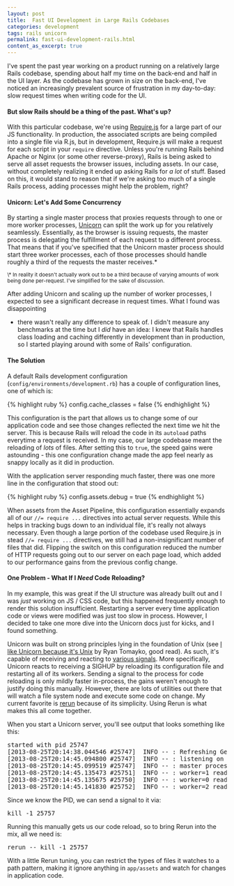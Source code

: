 ```yaml
---
layout: post
title:  Fast UI Development in Large Rails Codebases
categories: development
tags: rails unicorn
permalink: fast-ui-development-rails.html
content_as_excerpt: true
---
```


I've spent the past year working on a product running on a relatively large
Rails codebase, spending about half my time on the back-end and half in the UI
layer. As the codebase has grown in size on the back-end, I've noticed an
increasingly prevalent source of frustration in my day-to-day: slow request
times when writing code for the UI.

#### But slow Rails should be a thing of the past. What's up?

With this particular codebase, we're using [Require.js](http://requirejs.org/)
for a large part of our JS functionality. In production, the associated scripts
are being compiled into a single file via R.js, but in development, Require.js
will make a request for each script in your `require` directive. Unless you're
running Rails behind Apache or Nginx (or some other reverse-proxy), Rails is
being asked to serve all asset requests the browser issues, including assets.
In our case, without completely realizing it ended up asking Rails for *a lot*
of stuff. Based on this, it would stand to reason that if we're asking too much
of a single Rails process, adding processes might help the problem, right?

#### Unicorn: Let's Add Some Concurrency

By starting a single master process that proxies requests through to one or
more worker processes, [Unicorn](https://github.com/blog/517-unicorn) can split
the work up for you relatively seamlessly. Essentially, as the browser is
issuing requests, the master process is delegating the fulfillment of each
request to a different process. That means that if you've specified that the
Unicorn master process should start three worker processes, each of those
processes should handle roughly a third of the requests the master receives.\*

<small>
\* In reality it doesn't actually work out to be a third because of varying
amounts of work being done per-request. I've simplified for the sake of
discussion.
</small>

After adding Unicorn and scaling up the number of worker processes, I expected
to see a significant decrease in request times. What I found was disappointing
- there wasn't really any difference to speak of. I didn't measure any
benchmarks at the time but I *did* have an idea: I knew that Rails handles
class loading and caching differently in development than in production, so
I started playing around with some of Rails' configuration.

#### The Solution

A default Rails development configuration
(`config/environments/development.rb`) has a couple of configuration lines, one
of which is:

{% highlight ruby %}
config.cache_classes = false
{% endhighlight %}

This configuration is the part that allows us to change some of our application
code and see those changes reflected the next time we hit the server. This is
because Rails will reload the code in its `autoload` paths everytime a request
is received. In my case, our large codebase meant the reloading of *lots* of
files. After setting this to `true`, the speed gains were astounding - this one
configuration change made the app feel nearly as snappy locally as it did in
production.

With the application server responding much faster, there was one more line in
the configuration that stood out:

{% highlight ruby %}
config.assets.debug = true
{% endhighlight %}

When assets from the Asset Pipeline, this configuration essentially expands all
of our `//= require ...` directives into actual server requests. While this
helps in tracking bugs down to an individual file, it's really not always
necessary. Even though a large portion of the codebase used Require.js in stead
`//= require ...` directives, we still had a non-insignificant number of files
that did. Flipping the switch on this configuration reduced the number of HTTP
requests going out to our server on each page load, which added to our
performance gains from the previous config change.

#### One Problem - What If I *Need* Code Reloading?

In my example, this was great if the UI structure was already built out and
I was *just* working on JS / CSS code, but this happened frequently enough to
render this solution insufficient. Restarting a server every time application
code or views were modified was just too slow in process. However, I decided to
take one more dive into the Unicorn docs just for kicks, and I found something.

Unicorn was built on strong principles lying in the foundation of Unix (see [I
like Unicorn because it's Unix](http://tomayko.com/writings/unicorn-is-unix) by
Ryan Tomayko, good read). As such, it's capable of receiving and reacting to [various
signals](http://unicorn.bogomips.org/SIGNALS.html). More specifically, Unicorn
reacts to receiving a SIGHUP by reloading its configuration file and restarting
all of its workers. Sending a signal to the process for code reloading is only
mildly faster in-process, the gains weren't enough to justify doing this
manually. However, there are lots of utilities out there that will watch a file
system node and execute some code on change. My current favorite is
[rerun](http://rubygems.org/gems/rerun) because of its simplicity. Using Rerun
is what makes this all come together.

When you start a Unicorn server, you'll see output that looks something like
this:

<pre>
started with pid 25747
[2013-08-25T20:14:38.044546 #25747]  INFO -- : Refreshing Gem list
[2013-08-25T20:14:45.094800 #25747]  INFO -- : listening on addr=0.0.0.0:3000 fd=12
[2013-08-25T20:14:45.099519 #25747]  INFO -- : master process ready
[2013-08-25T20:14:45.135473 #25751]  INFO -- : worker=1 ready
[2013-08-25T20:14:45.135675 #25750]  INFO -- : worker=0 ready
[2013-08-25T20:14:45.141830 #25752]  INFO -- : worker=2 ready
</pre>

Since we know the PID, we can send a signal to it via:

<pre>
kill -1 25757
</pre>

Running this manually gets us our code reload, so to bring Rerun into the mix,
all we need is:

<pre>
rerun -- kill -1 25757
</pre>

With a little Rerun tuning, you can restrict the types of files it watches to
a path pattern, making it ignore anything in `app/assets` and watch for changes
in application code.
